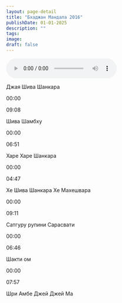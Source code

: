 ```yaml
---
layout: page-detail
title: "Бхаджан Мандала 2016"
publishDate: 01-01-2025
description: ""
tags:
image:
draft: false
---
```


<audio src="/upload/iblock/b2c/b2c6052c57eb7eb3dd2d2cd60152e74c.mp3" controls=""></audio>

Джая Шива Шанкара

00:00 

09:08 

Шива Шамбху

00:00 

06:51 

Харе Харе Шанкара

00:00 

04:47 

Хе Шива Шанкара Хе Махешвара

00:00 

09:11 

Сатгуру рупини Сарасвати

00:00 

06:46 

Шакти ом

00:00 

07:57 

Шри Амбе Джей Джей Ма

  
